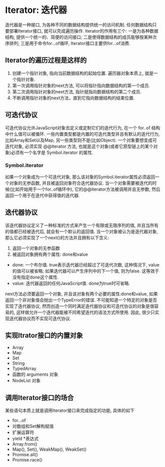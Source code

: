 # Iterator: 迭代器

迭代器是一种接口, 为各种不同的数据结构提供统一的访问机制. 任何数据结构只要部署Iterator接口, 就可以完成遍历操作. Iterator的作用有三个: 一是为各种数据结构, 提供一个统一的、简便的访问接口; 二是使得数据结构的成员能够按某种次序排列; 三是用于命令for...of循环, Iterator接口主要供for...of消费. 

## Iterator的遍历过程是这样的

1. 创建一个指针对象, 指向当前数据结构的起始位置. 遍历器对象本质上, 就是一个指针对象. 
2. 第一次调用指针对象的next方法, 可以将指针指向数据结构的第一个成员. 
3. 第二次调用指针对象的next方法, 指针就指向数据结构的第二个成员. 
4. 不断调用指针对象的next方法，直到它指向数据结构的结束位置.

## 可迭代协议
可迭代协议允许JavaScript对象去定义或定制它们的迭代行为, 在一个 for..of 结构中什么值可以被循环. 一些内置类型都是内置的可迭代类型并且有默认的迭代行为, 比如Array和Set以及Map, 另一些类型则不是(比如Object). 一个对象要想变成可迭代对象, 必须实现 @@iterator 方法, 也就是这个对象(或者它原型链上的某个对象)必须有一个名字是 Symbol.iterator 的属性. 

### Symbol.iterator 
如果一个对象成为一个可迭代对象, 那么该对象的Symbol.iterator属性必须返回一个对象的无参函数, 并且被返回对象符合迭代器协议. 当一个对象需要被迭代的时候(比如开始用于一个for..of循环中), 它的@@iterator方法被调用并且无参数, 然后返回一个用于在迭代中获得值的迭代器. 

## 迭代器协议

该迭代器协议定义了一种标准的方式来产生一个有限或无限序列的值, 并且当所有的值都已经被迭代后, 就会有一个默认的返回值. 当一个对象被认为是迭代器对象, 那么它必须实现了一个next()的方法并且拥有以下含义:
1. 返回一个对象的无参函数
2. 被返回对象拥有两个属性: done和value
  * done: 一个布尔值. true表示迭代器已经超过了可迭代次数, 这种情况下, value的值可以被省略; 如果迭代器可以产生序列中的下一个值, 则为false. 这等效于没有指定done这个属性. 
  * value: 迭代器返回的任何JavaScript值. done为true时可省略.

next方法必须要返回一个对象, 并且该对象有两个必要的属性:done和value, 如果返回一个非对象值会抛出一个TypeError的错误. 不可能知道一个特定的对象是否实现了迭代器协议, 然而创造一个同时满足迭代器协议和可迭代协议的对象是很容易的, 这样做允许一个迭代器能被不同希望迭代的语法方式所使用. 因此, 很少只实现迭代器协议而不实现可迭代协议. 

## 实现Itrator接口的内置对象

* Array
* Map
* Set
* String
* TypedArray
* 函数的 arguments 对象
* NodeList 对象

## 调用Iterator接口的场合

某些语句本质上就是调用Iterator接口来完成指定的功能, 具体的如下
* for...of
* 对数组和Set解构赋值
* 扩展运算符
* yield *表达式
* Array.from()
* Map(), Set(), WeakMap(), WeakSet()
* Promise.all()
* Promise.race()